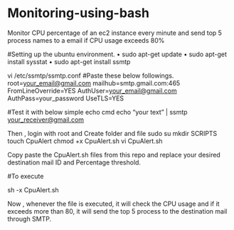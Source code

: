 # Monitoring-using-bash
Monitor CPU percentage of an ec2 instance every minute and send top 5 process names to a email if CPU usage exceeds 80%

#Setting up the ubuntu environment.
•	sudo apt-get update
•	sudo apt-get install sysstat
•	sudo apt-get install ssmtp

vi /etc/ssmtp/ssmtp.conf
#Paste these below followings.
root=your_email@gmail.com
mailhub=smtp.gmail.com:465
FromLineOverride=YES
AuthUser=your_email@gmail.com
AuthPass=your_password
UseTLS=YES

#Test it with below simple echo cmd
echo “your text” | ssmtp your_receiver@gmail.com

Then , login with root and Create folder and file
sudo su
mkdir SCRIPTS
touch CpuAlert
chmod +x CpuAlert.sh
vi CpuAlert.sh

Copy paste the CpuAlert.sh files from this repo and replace your desired destination mail ID and Percentage threshold.

#To execute

sh -x CpuAlert.sh

Now , whenever the file is executed, it will check the CPU usage and if it exceeds more than 80, it will send the top 5 process to the destination mail through SMTP.
